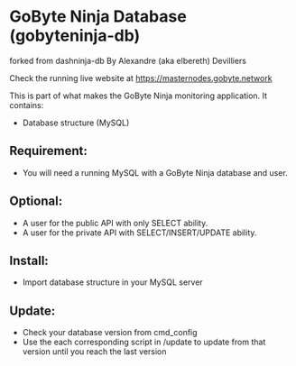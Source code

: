 # GoByte Ninja Database (gobyteninja-db)
forked from dashninja-db By Alexandre (aka elbereth) Devilliers

Check the running live website at https://masternodes.gobyte.network

This is part of what makes the GoByte Ninja monitoring application.
It contains:
- Database structure (MySQL)

## Requirement:
* You will need a running MySQL with a GoByte Ninja database and user.

## Optional:
* A user for the public API with only SELECT ability.
* A user for the private API with SELECT/INSERT/UPDATE ability.

## Install:
* Import database structure in your MySQL server

## Update:
* Check your database version from cmd_config
* Use the each corresponding script in /update to update from that version until you reach the last version
